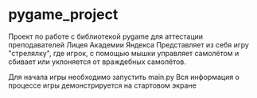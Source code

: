 # pygame_project
Проект по работе с библиотекой pygame для аттестации преподавателей Лицея Академии Яндекса
Представляет из себя игру "стрелялку", где игрок, с помощью мышки управляет самолётом и
сбивает или уклоняется от враждебных самолётов.

Для начала игры необходимо запустить main.py
Вся информация о процессе игры демонстрируется на стартовом экране